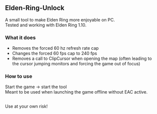 ## Elden-Ring-Unlock
A small tool to make Elden Ring more enjoyable on PC. </br>
Tested and working with Elden Ring 1.10.
### What it does
- Removes the forced 60 hz refresh rate cap
- Changes the forced 60 fps cap to 240 fps
- Removes a call to ClipCursor when opening the map (often leading to the cursor jumping monitors and forcing the game out of focus)

### How to use
Start the game → start the tool </br>
Meant to be used when launching the game offline without EAC active. </br>
##
Use at your own risk!
